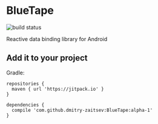 # BlueTape

![build status](https://travis-ci.org/dmitry-zaitsev/BlueTape.svg?branch=master)

Reactive data binding library for Android

## Add it to your project

Gradle:

```
repositories {
  maven { url 'https://jitpack.io' }
}

dependencies {
  compile 'com.github.dmitry-zaitsev:BlueTape:alpha-1'
}
```
